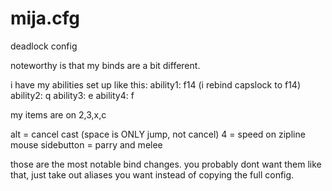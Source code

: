 # mija.cfg
deadlock config


noteworthy is that my binds are a bit different.

i have my abilities set up like this:
ability1: f14 (i rebind capslock to f14)
ability2: q
ability3: e
ability4: f

my items are on 2,3,x,c

alt = cancel cast (space is ONLY jump, not cancel)
4 = speed on zipline
mouse sidebutton = parry and melee

those are the most notable bind changes. you probably dont want them like that, just take out aliases you want instead of copying the full config.
